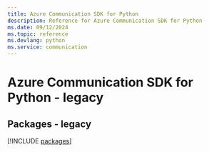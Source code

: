 ```yaml
---
title: Azure Communication SDK for Python
description: Reference for Azure Communication SDK for Python
ms.date: 09/12/2024
ms.topic: reference
ms.devlang: python
ms.service: communication
---
```

# Azure Communication SDK for Python - legacy
## Packages - legacy
[!INCLUDE [packages](communication-index.md)]